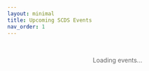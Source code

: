 ```yaml
---
layout: minimal
title: Upcoming SCDS Events
nav_order: 1 
---
```


<link rel="stylesheet" href="./assets/css/events.css">

<div id="events-container">
  <p class="loading-message">Loading events...</p>
</div>

<button id="load-more" class="load-more-button" style="display:none;">Load More</button>

<script src="https://cdnjs.cloudflare.com/ajax/libs/ical.js/1.4.0/ical.min.js"></script>
<script>
document.addEventListener('DOMContentLoaded', async function() {
  const container = document.getElementById('events-container');
  const loadMoreBtn = document.getElementById('load-more');
  
  try {
    // 1. Fetch iCal data
    container.innerHTML = '<p>Fetching calendar data...</p>';
    const icalUrl = 'https://libcal.mcmaster.ca/ical_subscribe.php?src=p&cid=7565';
    const icalResponse = await fetch(icalUrl);
    
    if (!icalResponse.ok) {
      throw new Error(`HTTP error! status: ${icalResponse.status}`);
    }
    
    const icalData = await icalResponse.text();
    console.log("Raw iCal data:", icalData.substring(0, 200)); // Log first 200 chars
    
    // 2. Parse iCal
    container.innerHTML = '<p>Parsing events...</p>';
    let events = [];
    try {
      const jcalData = ICAL.parse(icalData);
      const comp = new ICAL.Component(jcalData);
      events = comp.getAllSubcomponents('vevent')
        .map(vevent => new ICAL.Event(vevent))
        .sort((a, b) => a.startDate.toJSDate() - b.startDate.toJSDate());
      
      console.log("Parsed events:", events);
    } catch (parseError) {
      console.error("Parsing failed:", parseError);
      throw new Error("Couldn't parse calendar data");
    }
    
    // 3. Display initial events
    if (events.length === 0) {
      container.innerHTML = '<p>No upcoming events found.</p>';
      return;
    }
    
    await displayEvents(events.slice(0, 5)); // Show first 5
    
    // 4. Set up Load More if needed
    if (events.length > 5) {
      loadMoreBtn.style.display = 'block';
      loadMoreBtn.addEventListener('click', () => displayEvents(events.slice(5)));
    }
    
  } catch (error) {
    console.error("Failed to load events:", error);
    container.innerHTML = `
      <p class="error-message">
        Error loading events. Please try again later.<br>
        <small>${error.message}</small>
      </p>
    `;
  }
});

async function displayEvents(events) {
  const container = document.getElementById('events-container');
  container.innerHTML = ''; // Clear loading message
  
  for (const event of events) {
    try {
      const eventId = event.uid.split('@')[0];
      const eventUrl = `https://libcal.mcmaster.ca/event/${eventId}`;
      
      const eventEl = document.createElement('div');
      eventEl.className = 'event-wrapper';
      eventEl.innerHTML = `
        <div class="event-left-cell">
          <img class="event-banner" src="https://via.placeholder.com/800x400?text=Event" 
               alt="${event.summary}" loading="lazy">
        </div>
        <div class="event-location">${event.location || 'Location TBD'}</div>
        <div class="event-register-cell">
          <a href="${eventUrl}" class="register-button" target="_blank">View Event</a>
        </div>
        <div class="right-col">
          <h3 class="event-title">${event.summary}</h3>
          <span class="event-category">Event</span>
        </div>
        <div class="event-description">
          ${event.description?.replace(/\\n/g, '<br>') || 'No description available'}
        </div>
        <div class="event-corner-time-cell">
          <div class="event-date">${formatDate(event.startDate.toJSDate())}</div>
          <div class="event-time">${formatTime(event)}</div>
        </div>
      `;
      container.appendChild(eventEl);
      
    } catch (error) {
      console.error(`Error rendering event:`, error);
    }
  }
}

// Helper functions
function formatDate(date) {
  return date.toLocaleDateString('en-US', { 
    weekday: 'short', 
    month: 'short', 
    day: 'numeric' 
  });
}

function formatTime(event) {
  if (event.startDate.isDate) return 'All Day';
  return `
    ${event.startDate.toJSDate().toLocaleTimeString([], {hour: '2-digit', minute:'2-digit'})}
    -
    ${event.endDate.toJSDate().toLocaleTimeString([], {hour: '2-digit', minute:'2-digit'})}
  `;
}
</script>

<style>
.loading-message, .error-message {
  text-align: center;
  padding: 2rem;
  color: #666;
}
.error-message small {
  color: #d33;
}
.load-more-button {
  display: block;
  margin: 20px auto;
  padding: 10px 20px;
  background: #2c3e50;
  color: white;
  border: none;
  border-radius: 4px;
  cursor: pointer;
}
</style>